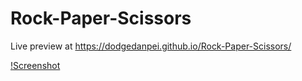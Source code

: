 # Rock-Paper-Scissors

Live preview at https://dodgedanpei.github.io/Rock-Paper-Scissors/

[!Screenshot](https://github.com/dodgedanpei/Rock-Paper-Scissors/blob/main/screenshot.PNG)

